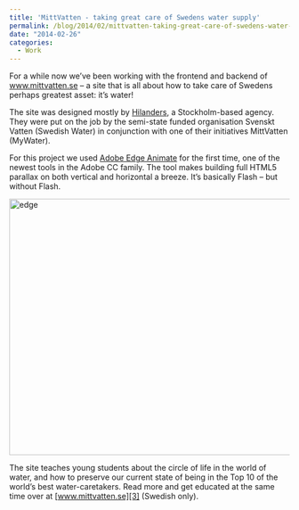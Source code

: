 ```yaml
---
title: 'MittVatten - taking great care of Swedens water supply'
permalink: /blog/2014/02/mittvatten-taking-great-care-of-swedens-water-supply/
date: "2014-02-26"
categories:
  - Work
---
```

For a while now we&#8217;ve been working with the frontend and backend of www.mittvatten.se &#8211; a site that is all about how to take care of Swedens perhaps greatest asset: it&#8217;s water!

<!--more-->

The site was designed mostly by [Hilanders][1], a Stockholm-based agency. They were put on the job by the semi-state funded organisation Svenskt Vatten (Swedish Water) in conjunction
with one of their initiatives MittVatten (MyWater).

For this project we used [Adobe Edge Animate][2] for the first time, one of the newest tools in the Adobe CC family.
The tool makes building full HTML5 parallax on both vertical and horizontal a breeze. It&#8217;s basically Flash &#8211; but without Flash.

<img src="http://blog.agigen.se/wp-content/uploads/2014/02/edge.png" alt="edge" width="800" height="460" class="alignnone size-full wp-image-354" />

The site teaches young students about the circle of life in the world of water, and how to preserve our current state of being in the Top 10 of the world&#8217;s best water-caretakers.
Read more and get educated at the same time over at [www.mittvatten.se][3] (Swedish only).

 [1]: http://www.hilanders.se
 [2]: http://html.adobe.com/edge/animate/
 [3]: http://www.mittvatten.se
